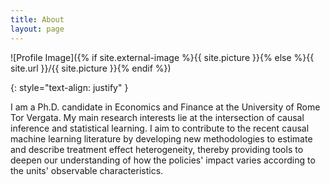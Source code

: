 ```yaml
---
title: About
layout: page
---
```

![Profile Image]({% if site.external-image %}{{ site.picture }}{% else %}{{ site.url }}/{{ site.picture }}{% endif %})

{: style="text-align: justify" }

<p>I am a Ph.D. candidate in Economics and Finance at the University of Rome Tor Vergata.
My main research interests lie at the intersection of causal inference and statistical learning. 
I aim to contribute to the recent causal machine learning literature by developing new methodologies 
to estimate and describe treatment effect heterogeneity, thereby providing tools to deepen our understanding 
of how the policies' impact varies according to the units' observable characteristics.</p>
